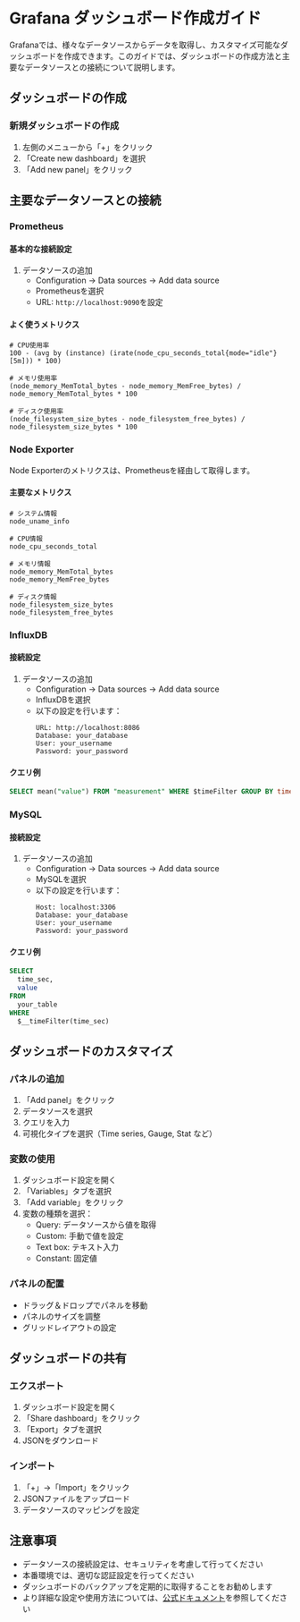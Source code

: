 # Grafana ダッシュボード作成ガイド

Grafanaでは、様々なデータソースからデータを取得し、カスタマイズ可能なダッシュボードを作成できます。このガイドでは、ダッシュボードの作成方法と主要なデータソースとの接続について説明します。

## ダッシュボードの作成

### 新規ダッシュボードの作成

1. 左側のメニューから「+」をクリック
2. 「Create new dashboard」を選択
3. 「Add new panel」をクリック

## 主要なデータソースとの接続

### Prometheus

#### 基本的な接続設定

1. データソースの追加
   - Configuration → Data sources → Add data source
   - Prometheusを選択
   - URL: `http://localhost:9090`を設定

#### よく使うメトリクス

```promql
# CPU使用率
100 - (avg by (instance) (irate(node_cpu_seconds_total{mode="idle"}[5m])) * 100)

# メモリ使用率
(node_memory_MemTotal_bytes - node_memory_MemFree_bytes) / node_memory_MemTotal_bytes * 100

# ディスク使用率
(node_filesystem_size_bytes - node_filesystem_free_bytes) / node_filesystem_size_bytes * 100
```

### Node Exporter

Node Exporterのメトリクスは、Prometheusを経由して取得します。

#### 主要なメトリクス

```promql
# システム情報
node_uname_info

# CPU情報
node_cpu_seconds_total

# メモリ情報
node_memory_MemTotal_bytes
node_memory_MemFree_bytes

# ディスク情報
node_filesystem_size_bytes
node_filesystem_free_bytes
```

### InfluxDB

#### 接続設定

1. データソースの追加
   - Configuration → Data sources → Add data source
   - InfluxDBを選択
   - 以下の設定を行います：
     ```
     URL: http://localhost:8086
     Database: your_database
     User: your_username
     Password: your_password
     ```

#### クエリ例

```sql
SELECT mean("value") FROM "measurement" WHERE $timeFilter GROUP BY time($interval)
```

### MySQL

#### 接続設定

1. データソースの追加
   - Configuration → Data sources → Add data source
   - MySQLを選択
   - 以下の設定を行います：
     ```
     Host: localhost:3306
     Database: your_database
     User: your_username
     Password: your_password
     ```

#### クエリ例

```sql
SELECT
  time_sec,
  value
FROM
  your_table
WHERE
  $__timeFilter(time_sec)
```

## ダッシュボードのカスタマイズ

### パネルの追加

1. 「Add panel」をクリック
2. データソースを選択
3. クエリを入力
4. 可視化タイプを選択（Time series, Gauge, Stat など）

### 変数の使用

1. ダッシュボード設定を開く
2. 「Variables」タブを選択
3. 「Add variable」をクリック
4. 変数の種類を選択：
   - Query: データソースから値を取得
   - Custom: 手動で値を設定
   - Text box: テキスト入力
   - Constant: 固定値

### パネルの配置

- ドラッグ＆ドロップでパネルを移動
- パネルのサイズを調整
- グリッドレイアウトの設定

## ダッシュボードの共有

### エクスポート

1. ダッシュボード設定を開く
2. 「Share dashboard」をクリック
3. 「Export」タブを選択
4. JSONをダウンロード

### インポート

1. 「+」→「Import」をクリック
2. JSONファイルをアップロード
3. データソースのマッピングを設定

## 注意事項

- データソースの接続設定は、セキュリティを考慮して行ってください
- 本番環境では、適切な認証設定を行ってください
- ダッシュボードのバックアップを定期的に取得することをお勧めします
- より詳細な設定や使用方法については、[公式ドキュメント](https://grafana.com/docs/grafana/latest/dashboards/)を参照してください 
